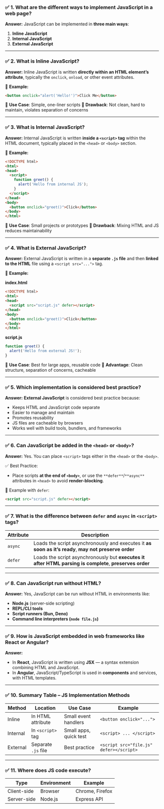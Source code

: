 ### ✅ 1. What are the different ways to implement JavaScript in a web page?

**Answer:**
JavaScript can be implemented in **three main ways**:

1. **Inline JavaScript**
2. **Internal JavaScript**
3. **External JavaScript**

---

### ✅ 2. What is Inline JavaScript?

**Answer:**
Inline JavaScript is written **directly within an HTML element’s attribute**, typically the `onclick`, `onload`, or other event attributes.

📌 **Example:**

```html
<button onclick="alert('Hello!')">Click Me</button>
```

🔹 **Use Case**: Simple, one-liner scripts
🔹 **Drawback**: Not clean, hard to maintain, violates separation of concerns

---

### ✅ 3. What is Internal JavaScript?

**Answer:**
Internal JavaScript is written **inside a `<script>` tag** within the HTML document, typically placed in the `<head>` or `<body>` section.

📌 **Example:**

```html
<!DOCTYPE html>
<html>
<head>
  <script>
    function greet() {
      alert('Hello from internal JS');
    }
  </script>
</head>
<body>
  <button onclick="greet()">Click</button>
</body>
</html>
```

🔹 **Use Case**: Small projects or prototypes
🔹 **Drawback**: Mixing HTML and JS reduces maintainability

---

### ✅ 4. What is External JavaScript?

**Answer:**
External JavaScript is written in a **separate `.js` file** and then **linked to the HTML** file using a `<script src="...">` tag.

📌 **Example:**

**index.html**

```html
<!DOCTYPE html>
<html>
<head>
  <script src="script.js" defer></script>
</head>
<body>
  <button onclick="greet()">Click</button>
</body>
</html>
```

**script.js**

```javascript
function greet() {
  alert('Hello from external JS!');
}
```

🔹 **Use Case**: Best for large apps, reusable code
🔹 **Advantage**: Clean structure, separation of concerns, cacheable

---

### ✅ 5. Which implementation is considered best practice?

**Answer:**
**External JavaScript** is considered best practice because:

* Keeps HTML and JavaScript code separate
* Easier to manage and maintain
* Promotes reusability
* JS files are cacheable by browsers
* Works well with build tools, bundlers, and frameworks

---

### ✅ 6. Can JavaScript be added in the `<head>` or `<body>`?

**Answer:**
Yes. You can place `<script>` tags either in the `<head>` or the `<body>`.

✅ Best Practice:

* Place scripts **at the end of `<body>`**, or use the `**defer**`/`**async**` attributes in `<head>` to avoid **render-blocking**.

📌 Example with `defer`:

```html
<script src="script.js" defer></script>
```

---

### ✅ 7. What is the difference between `defer` and `async` in `<script>` tags?

| Attribute | Description                                                                                             |
| --------- | ------------------------------------------------------------------------------------------------------- |
| `async`   | Loads the script asynchronously and executes it **as soon as it’s ready**, **may not preserve order**   |
| `defer`   | Loads the script asynchronously but **executes it after HTML parsing is complete**, **preserves order** |

---

### ✅ 8. Can JavaScript run without HTML?

**Answer:**
Yes, JavaScript can be run without HTML in environments like:

* **Node.js** (server-side scripting)
* **REPL/CLI tools**
* **Script runners (Bun, Deno)**
* **Command line interpreters (`node file.js`)**

---

### ✅ 9. How is JavaScript embedded in web frameworks like React or Angular?

**Answer:**

* In **React**, JavaScript is written using **JSX** — a syntax extension combining HTML and JavaScript.
* In **Angular**, JavaScript/TypeScript is used in **components** and services, with HTML templates.

---

### ✅ 10. Summary Table – JS Implementation Methods

| Method   | Location            | Use Case               | Example                                 |
| -------- | ------------------- | ---------------------- | --------------------------------------- |
| Inline   | In HTML attribute   | Small event handlers   | `<button onclick="...">`                |
| Internal | In `<script>` tag   | Small apps, quick test | `<script> ... </script>`                |
| External | Separate `.js` file | Best practice          | `<script src="file.js" defer></script>` |

---

### ✅ 11. Where does JS code execute?

| Type        | Environment | Example         |
| ----------- | ----------- | --------------- |
| Client-side | Browser     | Chrome, Firefox |
| Server-side | Node.js     | Express API     |

